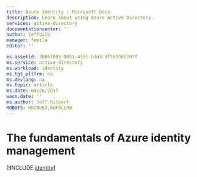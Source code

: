 ```yaml
---
title: Azure Identity | Microsoft Docs
description: Learn about using Azure Active Directory.
services: active-directory
documentationcenter: ''
author: jeffgilb
manager: femila
editor: ''

ms.assetid: 30867693-9851-4551-b3d3-df583365207f
ms.service: active-directory
ms.workload: identity
ms.tgt_pltfrm: na
ms.devlang: na
ms.topic: article
ms.date: 04/26/2017
wacn.date: ''
ms.author: Jeff.Gilbert
ROBOTS: NOINDEX,NOFOLLOW
---
```

# The fundamentals of Azure identity management
[!INCLUDE [identity](../../includes/identity.md)]

